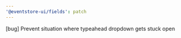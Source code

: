 ```yaml
---
'@eventstore-ui/fields': patch
---
```


[bug] Prevent situation where typeahead dropdown gets stuck open
